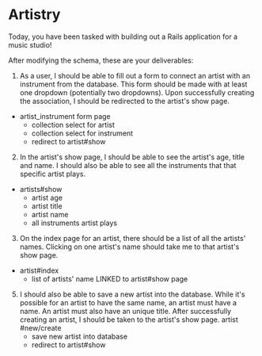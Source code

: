 # Artistry
Today, you have been tasked with building out a Rails application for a music studio!

<!-- The purpose of this application is to log the artists in the database with the instruments that they play. This music studio only works with the best of the best, so 
- every one of their artists can play multiple instruments. But keep in mind that 
- with popular instruments (drums, guitar, bag pipes), there can be multiple artists playing them. -->

<!-- At this point, you should be considering the relationship between an `Artist` instance and an `Instrument` instance. How would an artist keep track of all the instruments that they play and how would you know about all the artists playing a specific instruments? -->

<!-- Some parts of the application have already been built out for you and you should be able to run `rails db:migrate` and `rails db:seed`. However, consider how you might change the schema to build out the relationship as stated above. -->

After modifying the schema, these are your deliverables:

1) As a user, I should be able to fill out a form to connect an artist with an instrument from the database. This form should be made with at least one dropdown (potentially two dropdowns). Upon successfully creating the association, I should be redirected to the artist's show page.
- artist_instrument form page
    - collection select for artist
    - collection select for instrument
    - redirect to artist#show 

2) In the artist's show page, I should be able to see the artist's age, title and name. I should also be able to see all the instruments that that specific artist plays.
- artists#show
    - artist age
    - artist title
    - artist name
    - all instruments artist plays

3) On the index page for an artist, there should be a list of all the artists' names. Clicking on one artist's name should take me to that artist's show page.
- artist#index
    - list of artists' name LINKED to artist#show page

<!-- 4) There should be an index page for all the instruments, where the name of all the instruments should be listed out, alongside each of their classifications.
- instruments#index
    - list all instruments with their classifications -->

5) I should also be able to save a new artist into the database. While it's possible for an artist to have the same name, an artist must have a name. An artist must also have an unique title. After successfully creating an artist, I should be taken to the artist's show page.
artist #new/create
    - save new artist into database
    - redirect to artist#show
<!-- validations
    - artist name uniqueness: false, presence: true
    - artist title uniqueness: true  -->

<!-- Associations
Artist
- has many instruments through artist_instrument
- has many artist_instrument -->

<!-- artist_instrument
- belongs to artist artist_id
-belongs to instrument instrument_id -->

<!-- Instrument
- has many artists through artist_instrument
- has many artist_instruments -->